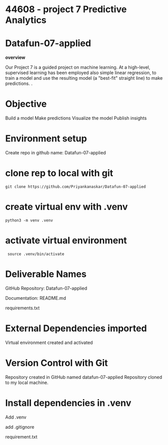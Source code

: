 # 44608 - project 7 Predictive Analytics 

# Datafun-07-applied

**overview**

Our Project 7 is a guided project on machine learning. At a high-level, supervised learning has been employed also simple linear regression, to train a model and use the resulting model (a "best-fit" straight line) to make predictions. .

# Objective

 Build a model
 Make predictions
 Visualize the model
 Publish insights

# Environment setup

 Create repo in github name: Datafun-07-applied

 # clone rep to local with git

 `git clone https://github.com/Priyankanaskar/Datafun-07-applied`

# create virtual env with .venv

`python3 -m venv .venv`

# activate virtual environment

` source .venv/bin/activate`

# Deliverable Names
 GitHub Repository: Datafun-07-applied

 Documentation: README.md

 requirements.txt

# External Dependencies imported

  Virtual environment created and activated
  
# Version Control with Git

Repository created in GitHub named datafun-07-applied Repository cloned to my local machine.

# Install dependencies in .venv
Add .venv

add .gitignore

requirement.txt


